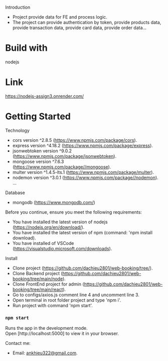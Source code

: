 Introduction 

 - Project provide data for FE and process logic.
 - The project can provide authentication by token, provide products data, provide transaction data, provide card data, provide order data...

# Build with

  nodejs

# Link

  https://nodejs-assign3.onrender.com/
 
# Getting Started 

Technology

 - cors version ^2.8.5 (https://www.npmjs.com/package/cors).
 - express version ^4.18.2 (https://www.npmjs.com/package/express).
 - jsonwebtoken version ^9.0.2 (https://www.npmjs.com/package/jsonwebtoken).
 - mongoose version ^7.6.3 (https://www.npmjs.com/package//mongoose).
 - multer version ^1.4.5-lts.1 (https://www.npmjs.com/package/multer).
 - nodemon version ^3.0.1 (https://www.npmjs.com/package//nodemon).
 ...

Database

 - mongodb (https://www.mongodb.com/)

Before you continue, ensure you meet the following requirements:

 - You have installed the latest version of nodejs (https://nodejs.org/en/download/).
 - You have installed the latest version of npm (command: 'npm install download).
 - You have installed of VSCode (https://visualstudio.microsoft.com/downloads).

Install

 - Clone project (https://github.com/dachieu2801/web-booking/tree/).
 - Clone Backend project (https://github.com/dachieu2801/web-booking/tree/main/node).
 - Clone FrontEnd project for admin (https://github.com/dachieu2801/web-booking/tree/main/react).
 - Go to configs/axios.js comment line 4 and uncomment line 3.
 - Open terminal in root folder project and type 'npm i'.
 - Run project with command 'npm start'.

### `npm start`

Runs the app in the development mode.\
Open [http://localhost:5000] to view it in your browser.

Contact me:

 - Email: ankhieu322@gmail.com.